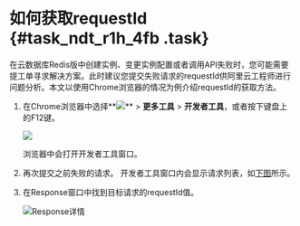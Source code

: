 # 如何获取requestId {#task_ndt_r1h_4fb .task}

在云数据库Redis版中创建实例、变更实例配置或者调用API失败时，您可能需要提工单寻求解决方案。此时建议您提交失败请求的requestId供阿里云工程师进行问题分析。本文以使用Chrome浏览器的情况为例介绍requestId的获取方法。

1.  在Chrome浏览器中选择**![](http://static-aliyun-doc.oss-cn-hangzhou.aliyuncs.com/assets/img/24380/154034854514234_zh-CN.png)** \> **更多工具** \> **开发者工具**，或者按下键盘上的F12键。 

    ![](http://static-aliyun-doc.oss-cn-hangzhou.aliyuncs.com/assets/img/24380/154034854514235_zh-CN.png)

    浏览器中会打开开发者工具窗口。

2.  再次提交之前失败的请求。 开发者工具窗口内会显示请求列表，如[下图](#image_sz3_kgh_4fb)所示。
3.  在Response窗口中找到目标请求的requestId值。 

    ![](images/14239_zh-CN.png "Response详情")


